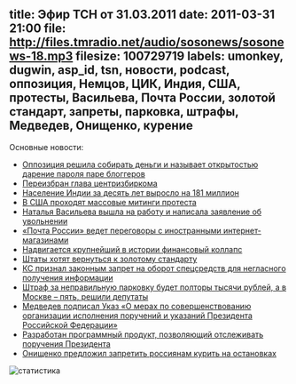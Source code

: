 title: Эфир ТСН от 31.03.2011
date: 2011-03-31 21:00
file: http://files.tmradio.net/audio/sosonews/sosonews-18.mp3
filesize: 100729719
labels: umonkey, dugwin, asp_id, tsn, новости, podcast, оппозиция, Немцов, ЦИК, Индия, США, протесты, Васильева, Почта России, золотой стандарт, запреты, парковка, штрафы, Медведев, Онищенко, курение
---
Основные новости:

<ul>
<li><a href="http://txt.newsru.com/russia/29mar2011/putin_corruption.html">Оппозиция решила собирать деньги и называет открытостью дарение пароля паре блоггеров</a></li>
<li><a href="http://echo.msk.ru/news/761173-echo.html">Переизбран глава центризбиркома</a></li>
<li><a href="http://lenta.ru/news/2011/03/31/census/">Население Индии за десять лет выросло на 181 миллион</a></li>
<li><a href="http://slon.ru/blogs/samorukov/post/569956/">В США проходят массовые митинги протеста</a></li>
<li><a href="http://txt.newsru.com/russia/28mar2011/vasiljeva.html">Наталья Васильева вышла на работу и написала заявление об увольнении</a></li>
<li><a href="http://www.kommersant.ru/doc-rss/1610799">«Почта России» ведет переговоры с иностранными интернет-магазинами</a></li>
<li><a href="http://www.nr2.ru/moskow/325870.html">Надвигается крупнейший в истории финансовый коллапс</a></li>
<li><a href="http://www.rbcdaily.ru/2011/03/24/world/562949979926485">Штаты хотят вернуться к золотому стандарту</a></li>
<li><a href="http://www.ksrf.ru/News/Pages/ViewItem.aspx?ParamId=856">КС признал законным запрет на оборот спецсредств для негласного получения информации</a></li>
<li><a href="http://news2.ru/story/301386/">Штраф за неправильную парковку будет полторы тысячи рублей, а в Москве – пять, решили депутаты</a></li>
<li><a href="http://news.kremlin.ru/acts/10754">Медведев подписал Указ «О мерах по совершенствованию организации исполнения поручений и указаний Президента Российской Федерации»</a></li>
<li><a href="http://www.i-russia.ru/computers/news/3960/">Разработан программный продукт, позволяющий отслеживать поручения Президента</a></li>
<li><a href="http://www.dni.ru/society/2011/3/30/209796.html">Онищенко предложил запретить россиянам курить на остановках</a></li>
</ul>

![статистика](http://files.tmradio.net/audio/sosonews/sosonews-17.png)
